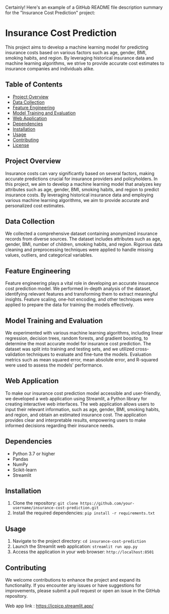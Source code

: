 Certainly! Here's an example of a GitHub README file description summary for the "Insurance Cost Prediction" project:

# Insurance Cost Prediction

This project aims to develop a machine learning model for predicting insurance costs based on various factors such as age, gender, BMI, smoking habits, and region. By leveraging historical insurance data and machine learning algorithms, we strive to provide accurate cost estimates to insurance companies and individuals alike.

## Table of Contents

- [Project Overview](#project-overview)
- [Data Collection](#data-collection)
- [Feature Engineering](#feature-engineering)
- [Model Training and Evaluation](#model-training-and-evaluation)
- [Web Application](#web-application)
- [Dependencies](#dependencies)
- [Installation](#installation)
- [Usage](#usage)
- [Contributing](#contributing)
- [License](#license)

## Project Overview

Insurance costs can vary significantly based on several factors, making accurate predictions crucial for insurance providers and policyholders. In this project, we aim to develop a machine learning model that analyzes key attributes such as age, gender, BMI, smoking habits, and region to predict insurance costs. By leveraging historical insurance data and employing various machine learning algorithms, we aim to provide accurate and personalized cost estimates.

## Data Collection

We collected a comprehensive dataset containing anonymized insurance records from diverse sources. The dataset includes attributes such as age, gender, BMI, number of children, smoking habits, and region. Rigorous data cleaning and preprocessing techniques were applied to handle missing values, outliers, and categorical variables.

## Feature Engineering

Feature engineering plays a vital role in developing an accurate insurance cost prediction model. We performed in-depth analysis of the dataset, identifying relevant features and transforming them to extract meaningful insights. Feature scaling, one-hot encoding, and other techniques were applied to prepare the data for training the models effectively.

## Model Training and Evaluation

We experimented with various machine learning algorithms, including linear regression, decision trees, random forests, and gradient boosting, to determine the most accurate model for insurance cost prediction. The dataset was split into training and testing sets, and we utilized cross-validation techniques to evaluate and fine-tune the models. Evaluation metrics such as mean squared error, mean absolute error, and R-squared were used to assess the models' performance.

## Web Application

To make our insurance cost prediction model accessible and user-friendly, we developed a web application using Streamlit, a Python library for creating interactive web interfaces. The web application allows users to input their relevant information, such as age, gender, BMI, smoking habits, and region, and obtain an estimated insurance cost. The application provides clear and interpretable results, empowering users to make informed decisions regarding their insurance needs.

## Dependencies

- Python 3.7 or higher
- Pandas
- NumPy
- Scikit-learn
- Streamlit

## Installation

1. Clone the repository: `git clone https://github.com/your-username/insurance-cost-prediction.git`
2. Install the required dependencies: `pip install -r requirements.txt`

## Usage

1. Navigate to the project directory: `cd insurance-cost-prediction`
2. Launch the Streamlit web application: `streamlit run app.py`
3. Access the application in your web browser: `http://localhost:8501`

## Contributing

We welcome contributions to enhance the project and expand its functionality. If you encounter any issues or have suggestions for improvements, please submit a pull request or open an issue in the GitHub repository.

Web app link : https://icpicp.streamlit.app/
